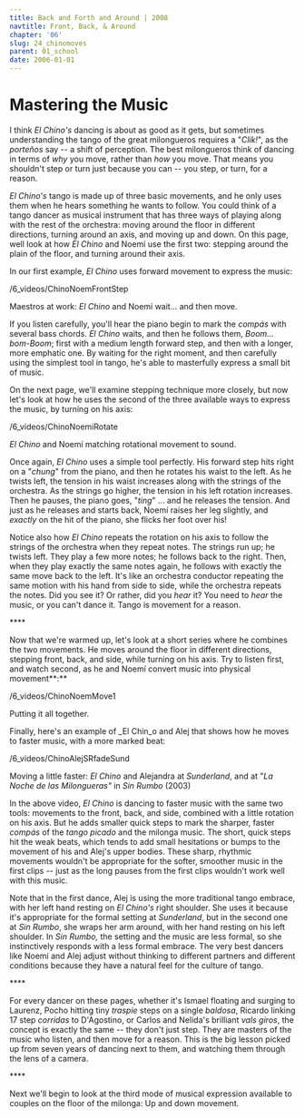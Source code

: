 ```yaml
---
title: Back and Forth and Around | 2008
navtitle: Front, Back, & Around
chapter: '06'
slug: 24_chinomoves
parent: 01_school
date: 2006-01-01
---
```


# Mastering the Music

I think _El Chino's_ dancing is about as good as it gets, but sometimes understanding the tango of the great milongueros requires a "_Clik!_", as the _porteños_ say -- a shift of perception. The best milongueros think of dancing in terms of _why_ you move, rather than _how_ you move. That means you shouldn't step or turn just because you can -- you step, or turn, for a reason.

_El Chino's_ tango is made up of three basic movements, and he only uses them when he hears something he wants to follow. You could think of a tango dancer as musical instrument that has three ways of playing along with the rest of the orchestra: moving around the floor in different directions, turning around an axis, and moving up and down. On this page, well look at how _El Chino_ and Noemí use the first two: stepping around the plain of the floor, and turning around their axis.

In our first example, _El Chino_ uses forward movement to express the music:

/6_videos/ChinoNoemFrontStep

Maestros at work:  _El Chino_ and Noemí wait... and then move.

If you listen carefully, you'll hear the piano begin to mark the _compás_ with several bass chords. _El Chino_ waits, and then he follows them, _Boom... bom-Boom_; first with a medium length forward step, and then with a longer, more emphatic one. By waiting for the right moment, and then carefully using the simplest tool in tango, he's able to masterfully express a small bit of music.

On the next page, we'll examine stepping technique more closely, but now let's look at how he uses the second of the three available ways to express the music, by turning on his axis:

/6_videos/ChinoNoemiRotate

_El Chino_ and Noemí matching rotational movement to sound.

Once again, _El Chino_ uses a simple tool perfectly. His forward step hits right on a "_chung_" from the piano, and then he rotates his waist to the left. As he twists left, the tension in his waist increases along with the strings of the orchestra. As the strings go higher, the tension in his left rotation increases. Then he pauses, the piano goes, "_ting_" ... and he releases the tension. And just as he releases and starts back, Noemí raises her leg slightly, and _exactly_ on the hit of the piano, she flicks her foot over his!

Notice also how _El Chino_ repeats the rotation on his axis to follow the strings of the orchestra when they repeat notes. The strings run up; he twists left. They play a few more notes; he follows back to the right. Then, when they play exactly the same notes again, he follows with exactly the same move back to the left. It's like an orchestra conductor repeating the same motion with his hand from side to side, while the orchestra repeats the notes. Did you see it? Or rather, did you _hear_ it? You need to _hear_ the music, or you can't dance it. Tango is movement for a reason.

\*\*\*\*

Now that we're warmed up, let's look at a short series where he combines the two movements. He moves around the floor in different directions, stepping front, back, and side, while turning on his axis. Try to listen first, and watch second, as he and Noemí convert music into physical movement**:**

/6_videos/ChinoNoemMove1

Putting it all together.

Finally, here's an example of _El Chin_o and Alej that shows how he moves to faster music, with a more marked beat:

/6_videos/ChinoAlejSRfadeSund

Moving a little faster:  _El Chino_ and Alejandra at _Sunderland_,
and at "_La Noche de las Milongueras"_ in _Sin Rumbo_ (2003)

In the above video, _El Chino_ is dancing to faster music with the same two tools: movements to the front, back, and side, combined with a little rotation on his axis. But he adds smaller quick steps to mark the sharper, faster _compás_ of the _tango picado_ and the milonga music. The short, quick steps hit the weak beats, which tends to add small hesitations or bumps to the movement of his and Alej's upper bodies. These sharp, rhythmic movements wouldn't be appropriate for the softer, smoother music in the first clips -- just as the long pauses from the first clips wouldn't work well with this music.

Note that in the first dance, Alej is using the more traditional tango embrace, with her left hand resting on _El Chino's_ right shoulder. She uses it because it's appropriate for the formal setting at _Sunderland_, but in the second one at _Sin Rumbo_, she wraps her arm around, with her hand resting on his left shoulder. In _Sin Rumbo,_ the setting and the music are less formal, so she instinctively responds with a less formal embrace. The very best dancers like Noemí and Alej adjust without thinking to different partners and different conditions because they have a natural feel for the culture of tango.

\*\*\*\*

For every dancer on these pages, whether it's Ismael floating and surging to Laurenz, Pocho hitting tiny _traspie_ steps on a single _baldosa_, Ricardo linking 17 step _corridas_ to D'Agostino, or Carlos and Nelida's brilliant _vals giros_, the concept is exactly the same -- they don't just step. They are masters of the music who listen, and then move for a reason. This is the big lesson picked up from seven years of dancing next to them, and watching them through the lens of a camera.

\*\*\*\*

Next we'll begin to look at the third mode of musical expression available to couples on the floor of the milonga: Up and down movement.
